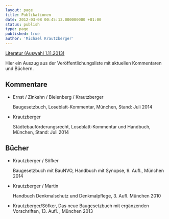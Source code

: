 ```yaml
---
layout: page
title: Publikationen
date: 2012-03-08 00:45:13.000000000 +01:00
status: publish
type: page
published: true
author: 'Michael Krautzberger'
---
```


[Literatur (Auswahl 1.11.2013)](/assets/2013/11/Literatur_Stand_2013-11.pdf)

Hier ein Auszug aus der Veröffentlichungsliste mit aktuellen Kommentaren und Büchern.

## Kommentare

*   Ernst / Zinkahn / Bielenberg / Krautzberger

    Baugesetzbuch, Loseblatt-Kommentar, München, Stand: Juli 2014
*   Krautzberger

    Städtebauförderungsrecht, Loseblatt-Kommentar und Handbuch, München, Stand: Juli 2014

## Bücher

*   Krautzberger / Söfker

    Baugesetzbuch mit BauNVO, Handbuch mit Synopse, 9. Aufl., München 2014
*   Krautzberger / Martin

    Handbuch Denkmalschutz und Denkmalpflege, 3. Aufl. München 2010
*   Krautzberger/Söfker, Das neue Baugesetzbuch mit ergänzenden Vorschriften, 13. Aufl. , München 2013
